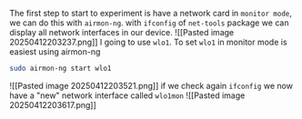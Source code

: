 The first step to start to experiment is have a network card in `monitor mode`, we can do this with `airmon-ng`.
with `ifconfig` of `net-tools` package we can display all network interfaces in our device.
![[Pasted image 20250412203237.png]]
I going to use `wlo1`.
To set `wlo1` in monitor mode is easiest using airmon-ng
```bash
sudo airmon-ng start wlo1
```
![[Pasted image 20250412203521.png]]
if we check again `ifconfig` we now have a "new" network interface called `wlo1mon`
![[Pasted image 20250412203617.png]]